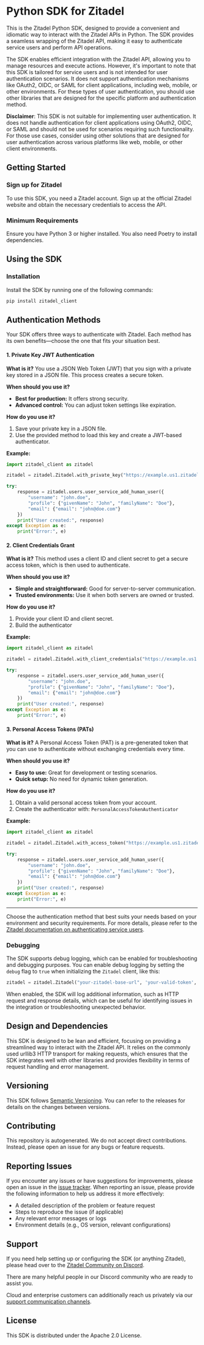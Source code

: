# Python SDK for Zitadel

This is the Zitadel Python SDK, designed to provide a convenient and idiomatic
way to interact with the Zitadel APIs in Python. The SDK provides a seamless
wrapping of the Zitadel API, making it easy to authenticate service users and
perform API operations.

The SDK enables efficient integration with the Zitadel API, allowing you to
manage resources and execute actions. However, it's important to note that
this SDK is tailored for service users and is not intended for user
authentication scenarios. It does not support authentication mechanisms
like OAuth2, OIDC, or SAML for client applications, including web, mobile,
or other environments. For these types of user authentication, you should
use other libraries that are designed for the specific platform and
authentication method.

**Disclaimer**: This SDK is not suitable for implementing user authentication.
It does not handle authentication for client applications using OAuth2, OIDC,
or SAML and should not be used for scenarios requiring such functionality.
For those use cases, consider using other solutions that are designed for
user authentication across various platforms like web, mobile, or other
client environments.

## Getting Started

### Sign up for Zitadel

To use this SDK, you need a Zitadel account. Sign up at the official
Zitadel website and obtain the necessary credentials to access the API.

### Minimum Requirements

Ensure you have Python 3 or higher installed. You also need Poetry to
install dependencies.

## Using the SDK

### Installation

Install the SDK by running one of the following commands:

```bash
pip install zitadel_client
```

## Authentication Methods

Your SDK offers three ways to authenticate with Zitadel. Each method has its
own benefits—choose the one that fits your situation best.

#### 1. Private Key JWT Authentication

**What is it?**
You use a JSON Web Token (JWT) that you sign with a private key stored in a
JSON file. This process creates a secure token.

**When should you use it?**

- **Best for production:** It offers strong security.
- **Advanced control:** You can adjust token settings like expiration.

**How do you use it?**

1. Save your private key in a JSON file.
2. Use the provided method to load this key and create a JWT-based
   authenticator.

**Example:**

```python
import zitadel_client as zitadel

zitadel = zitadel.Zitadel.with_private_key("https://example.us1.zitadel.cloud", "path/to/jwt-key.json")

try:
    response = zitadel.users.user_service_add_human_user({
        "username": "john.doe",
        "profile": {"givenName": "John", "familyName": "Doe"},
        "email": {"email": "john@doe.com"}
    })
    print("User created:", response)
except Exception as e:
    print("Error:", e)
```

#### 2. Client Credentials Grant

**What is it?**
This method uses a client ID and client secret to get a secure access token,
which is then used to authenticate.

**When should you use it?**

- **Simple and straightforward:** Good for server-to-server communication.
- **Trusted environments:** Use it when both servers are owned or trusted.

**How do you use it?**

1. Provide your client ID and client secret.
2. Build the authenticator

**Example:**

```python
import zitadel_client as zitadel

zitadel = zitadel.Zitadel.with_client_credentials("https://example.us1.zitadel.cloud", "id", "secret")

try:
    response = zitadel.users.user_service_add_human_user({
        "username": "john.doe",
        "profile": {"givenName": "John", "familyName": "Doe"},
        "email": {"email": "john@doe.com"}
    })
    print("User created:", response)
except Exception as e:
    print("Error:", e)
```

#### 3. Personal Access Tokens (PATs)

**What is it?**
A Personal Access Token (PAT) is a pre-generated token that you can use to
authenticate without exchanging credentials every time.

**When should you use it?**

- **Easy to use:** Great for development or testing scenarios.
- **Quick setup:** No need for dynamic token generation.

**How do you use it?**

1. Obtain a valid personal access token from your account.
2. Create the authenticator with: `PersonalAccessTokenAuthenticator`

**Example:**

```python
import zitadel_client as zitadel

zitadel = zitadel.Zitadel.with_access_token("https://example.us1.zitadel.cloud", "token")

try:
    response = zitadel.users.user_service_add_human_user({
        "username": "john.doe",
        "profile": {"givenName": "John", "familyName": "Doe"},
        "email": {"email": "john@doe.com"}
    })
    print("User created:", response)
except Exception as e:
    print("Error:", e)
```

---

Choose the authentication method that best suits your needs based on your
environment and security requirements. For more details, please refer to the
[Zitadel documentation on authenticating service users](https://zitadel.com/docs/guides/integrate/service-users/authenticate-service-users).

### Debugging

The SDK supports debug logging, which can be enabled for troubleshooting
and debugging purposes. You can enable debug logging by setting the `debug`
flag to `true` when initializing the `Zitadel` client, like this:

```python
zitadel = zitadel.Zitadel("your-zitadel-base-url", 'your-valid-token', lambda config: config.debug = True)
```

When enabled, the SDK will log additional information, such as HTTP request
and response details, which can be useful for identifying issues in the
integration or troubleshooting unexpected behavior.

## Design and Dependencies

This SDK is designed to be lean and efficient, focusing on providing a
streamlined way to interact with the Zitadel API. It relies on the commonly used
urllib3 HTTP transport for making requests, which ensures that
the SDK integrates well with other libraries and provides flexibility
in terms of request handling and error management.

## Versioning

This SDK follows [Semantic Versioning](https://semver.org/). You can refer to
the releases for details on the changes between versions.

## Contributing

This repository is autogenerated. We do not accept direct contributions.
Instead, please open an issue for any bugs or feature requests.

## Reporting Issues

If you encounter any issues or have suggestions for improvements, please
open an issue in the [issue tracker](https://github.com/zitadel/client-python/issues).
When reporting an issue, please provide the following information to help
us address it more effectively:

- A detailed description of the problem or feature request
- Steps to reproduce the issue (if applicable)
- Any relevant error messages or logs
- Environment details (e.g., OS version, relevant configurations)

## Support

If you need help setting up or configuring the SDK (or anything
Zitadel), please head over to the [Zitadel Community on Discord](https://zitadel.com/chat).

There are many helpful people in our Discord community who are ready to
assist you.

Cloud and enterprise customers can additionally reach us privately via our
[support communication channels](https://zitadel.com/docs/legal/service-description/support-services).

## License

This SDK is distributed under the Apache 2.0 License.
